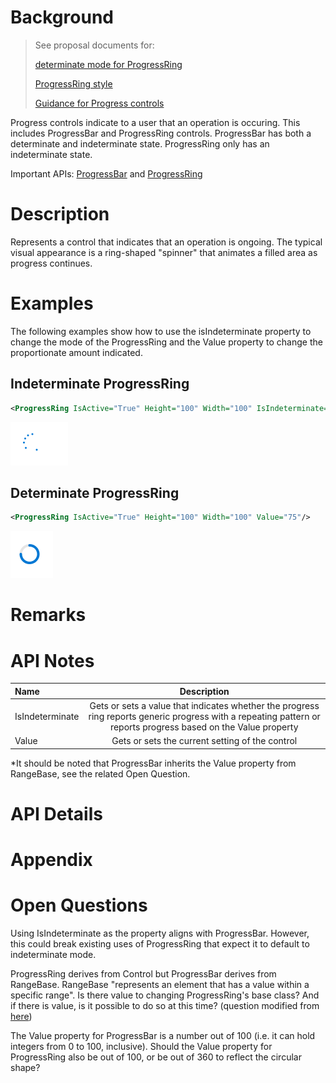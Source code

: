 <!--See comments in Markdown for how to use this spec template-> 

<!-- The purpose of this spec is to describe a new feature and
its APIs that make up a new feature in WinUI. -->

<!-- There are two audiences for the spec. The first are people
that want to evaluate and give feedback on the API, as part of
the submission process.  When it's complete
it will be incorporated into the public documentation at
docs.microsoft.com (http://docs.microsoft.com/uwp/toolkits/winui/).
Hopefully we'll be able to copy it mostly verbatim.
So the second audience is everyone that reads there to learn how
and why to use this API. -->

# Background
<!-- Use this section to provide background context for the new API(s) 
in this spec. -->

<!-- This section and the appendix are the only sections that likely
do not get copied to docs.microsoft.com; they're just an aid to reading this spec. -->

<!-- If you're modifying an existing API, included a link here to the
existing page(s) -->

<!-- For example, this section is a place to explain why you're adding this API rather than
modifying an existing API. -->

<!-- For example, this is a place to provide a brief explanation of some dependent
area, just explanation enough to understand this new API, rather than telling
the reader "go read 100 pages of background information posted at ...". -->

>See proposal documents for:
>
> [determinate mode for ProgressRing](https://github.com/microsoft/microsoft-ui-xaml/issues/688) 
>
> [ProgressRing style](https://github.com/microsoft/microsoft-ui-xaml/issues/837)
>
> [Guidance for Progress controls](https://github.com/microsoft/microsoft-ui-xaml/issues/880)

Progress controls indicate to a user that an operation is occuring. This includes ProgressBar and ProgressRing controls. ProgressBar has both a determinate and indeterminate state. ProgressRing only has an indeterminate state.

Important APIs: [ProgressBar](https://docs.microsoft.com/en-us/uwp/api/windows.ui.xaml.controls.progressbar) and [ProgressRing](https://docs.microsoft.com/en-us/uwp/api/windows.ui.xaml.controls.progressring)
# Description
<!-- Use this section to provide a brief description of the feature.
For an example, see the introduction to the PasswordBox control 
(http://docs.microsoft.com/windows/uwp/design/controls-and-patterns/password-box). -->
 Represents a control that indicates that an operation is ongoing. The typical visual appearance is a ring-shaped "spinner" that animates a filled area as progress continues.

# Examples
<!-- Use this section to explain the features of the API, showing
example code with each description. The general format is: 
  feature explanation,
  example code
  feature explanation,
  example code
  etc.-->
  
<!-- Code samples should be in C# and/or C++/WinRT -->

<!-- As an example of this section, see the Examples section for the PasswordBox control 
(https://docs.microsoft.com/windows/uwp/design/controls-and-patterns/password-box#examples). -->

The following examples show how to use the isIndeterminate property to change the mode of the ProgressRing and the Value property to change the proportionate amount indicated. 

## Indeterminate ProgressRing

```xml
<ProgressRing IsActive="True" Height="100" Width="100" IsIndeterminate="True"/>
```

![](images/ProgressRing-indeterminate.png)
## Determinate ProgressRing

```xml
<ProgressRing IsActive="True" Height="100" Width="100" Value="75"/>
```
![](images/ProgressRing-determinate.png)
# Remarks
<!-- Explanation and guidance that doesn't fit into the Examples section. -->

<!-- APIs should only throw exceptions in exceptional conditions; basically,
only when there's a bug in the caller, such as argument exception.  But if for some
reason it's necessary for a caller to catch an exception from an API, call that
out with an explanation either here or in the Examples -->

# API Notes
<!-- Option 1: Give a one or two line description of each API (type
and member), or at least the ones that aren't obvious
from their name.  These descriptions are what show up
in IntelliSense. For properties, specify the default value of the property if it
isn't the type's default (for example an int-typed property that doesn't default to zero.) -->

<!-- Option 2: Put these descriptions in the below API Details section,
with a "///" comment above the member or type. -->

|Name | Description |
|:--|:-:|
| IsIndeterminate | Gets or sets a value that indicates whether the progress ring reports generic progress with a repeating pattern or reports progress based on the Value property |
| Value | Gets or sets the current setting of the control | 


*It should be noted that ProgressBar inherits the Value property from RangeBase, see the related Open Question.

# API Details
<!-- The exact API, in MIDL3 format (https://docs.microsoft.com/en-us/uwp/midl-3/) -->

# Appendix
<!-- Anything else that you want to write down for posterity, but 
that isn't necessary to understand the purpose and usage of the API.
For example, implementation details. -->

# Open Questions
Using IsIndeterminate as the property aligns with ProgressBar. However, this could break existing uses of ProgressRing that expect it to default to indeterminate mode.

ProgressRing derives from Control but ProgressBar derives from RangeBase. RangeBase "represents an element that has a value within a specific range". Is there value to changing ProgressRing's base class? And if there is value, is it possible to do so at this time? (question modified from [here](https://github.com/microsoft/microsoft-ui-xaml-specs/pull/36#discussion_r305069598))

The Value property for ProgressBar is a number out of 100 (i.e. it can hold integers from 0 to 100, inclusive). Should the Value property for ProgressRing also be out of 100, or be out of 360 to reflect the circular shape?
